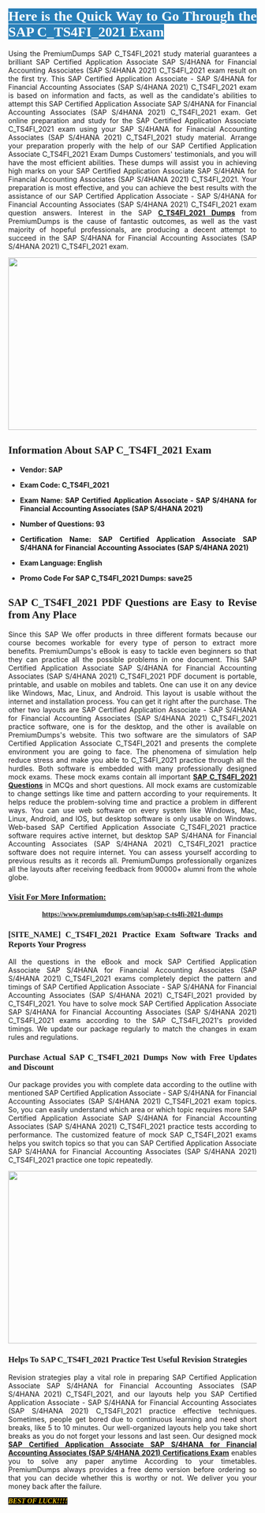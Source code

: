 <h1 style="text-align: justify;"><span style="color:#ffffff;"><span style="font-family:Georgia,serif;"><strong><span style="background-color:#2980b9;">Here is the Quick Way to Go Through the SAP C_TS4FI_2021 Exam</span></strong></span></span></h1>

<p style="text-align: justify;">Using the PremiumDumps SAP C_TS4FI_2021 study material guarantees a brilliant SAP Certified Application Associate SAP S/4HANA for Financial Accounting Associates (SAP S/4HANA 2021) C_TS4FI_2021 exam result on the first try. This SAP Certified Application Associate - SAP S/4HANA for Financial Accounting Associates (SAP S/4HANA 2021) C_TS4FI_2021 exam is based on information and facts, as well as the candidate's abilities to attempt this SAP Certified Application Associate SAP S/4HANA for Financial Accounting Associates (SAP S/4HANA 2021) C_TS4FI_2021 exam. Get online preparation and study for the SAP Certified Application Associate C_TS4FI_2021 exam using your SAP S/4HANA for Financial Accounting Associates (SAP S/4HANA 2021) C_TS4FI_2021 study material. Arrange your preparation properly with the help of our SAP Certified Application Associate C_TS4FI_2021 Exam Dumps Customers' testimonials, and you will have the most efficient abilities. These dumps will assist you in achieving high marks on your SAP Certified Application Associate SAP S/4HANA for Financial Accounting Associates (SAP S/4HANA 2021) C_TS4FI_2021. Your preparation is most effective, and you can achieve the best results with the assistance of our SAP Certified Application Associate - SAP S/4HANA for Financial Accounting Associates (SAP S/4HANA 2021) C_TS4FI_2021 exam question answers. Interest in the SAP <a href="https://www.premiumdumps.com/sap/sap-c-ts4fi-2021-dumps"><strong>C_TS4FI_2021 </strong><b>Dumps</b></a> from PremiumDumps is the cause of fantastic outcomes, as well as the vast majority of hopeful professionals, are producing a decent attempt to succeed in the SAP S/4HANA for Financial Accounting Associates (SAP S/4HANA 2021) C_TS4FI_2021 exam.</p>

<p style="text-align: center;"><a href="https://www.premiumdumps.com/sap/sap-c-ts4fi-2021-dumps"><img alt="" src="https://i.imgur.com/VJaqCPg.jpeg" style="width: 700px; height: 350px;" /></a></p>

<h2 style="text-align: justify;"><span style="font-family:Georgia,serif;"><strong>Information About SAP C_TS4FI_2021 Exam</strong></span></h2>

<ul>
	<li>
	<p style="text-align: justify;"><b>Vendor: SAP</b></p>
	</li>
	<li>
	<p style="text-align: justify;"><b>Exam Code: C_TS4FI_2021</b></p>
	</li>
	<li>
	<p style="text-align: justify;"><b>Exam Name: SAP Certified Application Associate - SAP S/4HANA for Financial Accounting Associates (SAP S/4HANA 2021)</b></p>
	</li>
	<li>
	<p style="text-align: justify;"><b>Number of Questions: 93</b></p>
	</li>
	<li>
	<p style="text-align: justify;"><b>Certification Name: SAP Certified Application Associate SAP S/4HANA for Financial Accounting Associates (SAP S/4HANA 2021)</b></p>
	</li>
	<li>
	<p style="text-align: justify;"><b>Exam Language: English</b></p>
	</li>
	<li>
	<p style="text-align: justify;"><b>Promo Code For SAP C_TS4FI_2021 Dumps: save25</b></p>
	</li>
</ul>

<h2 style="text-align: justify;"><span style="font-family:Georgia,serif;"><strong>SAP C_TS4FI_2021 PDF Questions are Easy to Revise from Any Place</strong></span></h2>

<p style="text-align: justify;">Since this SAP We offer products in three different formats because our course becomes workable for every type of person to extract more benefits. PremiumDumps's eBook is easy to tackle even beginners so that they can practice all the possible problems in one document. This SAP Certified Application Associate SAP S/4HANA for Financial Accounting Associates (SAP S/4HANA 2021) C_TS4FI_2021 PDF document is portable, printable, and usable on mobiles and tablets. One can use it on any device like Windows, Mac, Linux, and Android. This layout is usable without the internet and installation process. You can get it right after the purchase. The other two layouts are SAP Certified Application Associate - SAP S/4HANA for Financial Accounting Associates (SAP S/4HANA 2021) C_TS4FI_2021 practice software, one is for the desktop, and the other is available on PremiumDumps's website. This two software are the simulators of SAP Certified Application Associate C_TS4FI_2021 and presents the complete environment you are going to face. The phenomena of simulation help reduce stress and make you able to C_TS4FI_2021 practice through all the hurdles. Both software is embedded with many professionally designed mock exams. These mock exams contain all important <strong><a href="https://www.premiumdumps.com/sap/sap-c-ts4fi-2021-dumps">SAP C_TS4FI_2021 Questions</a></strong> in MCQs and short questions. All mock exams are customizable to change settings like time and pattern according to your requirements. It helps reduce the problem-solving time and practice a problem in different ways. You can use web software on every system like Windows, Mac, Linux, Android, and IOS, but desktop software is only usable on Windows. Web-based SAP Certified Application Associate C_TS4FI_2021 practice software requires active internet, but desktop SAP S/4HANA for Financial Accounting Associates (SAP S/4HANA 2021) C_TS4FI_2021 practice software does not require internet. You can assess yourself according to previous results as it records all. PremiumDumps professionally organizes all the layouts after receiving feedback from 90000+ alumni from the whole globe.</p>

<h3><span style="font-family:Georgia,serif;"><strong><u>Visit For More Information:</u></strong></span></h3>

<p style="text-align: center;"><span style="font-size:14px;"><span style="font-family:Georgia,serif;"><strong><a href="https://www.premiumdumps.com/sap/sap-c-ts4fi-2021-dumps">https://www.premiumdumps.com/sap/sap-c-ts4fi-2021-dumps</a></strong></span></span></p>

<h3 style="text-align: justify;"><span style="font-family:Georgia,serif;"><strong><strong><strong>[SITE_NAME] C_TS4FI_2021 Practice Exam Software Tracks and Reports Your Progress</strong></strong></strong></span></h3>

<p style="text-align: justify;">All the questions in the eBook and mock SAP Certified Application Associate SAP S/4HANA for Financial Accounting Associates (SAP S/4HANA 2021) C_TS4FI_2021 exams completely depict the pattern and timings of SAP Certified Application Associate - SAP S/4HANA for Financial Accounting Associates (SAP S/4HANA 2021) C_TS4FI_2021 provided by C_TS4FI_2021. You have to solve mock SAP Certified Application Associate SAP S/4HANA for Financial Accounting Associates (SAP S/4HANA 2021) C_TS4FI_2021 exams according to the SAP C_TS4FI_2021's provided timings. We update our package regularly to match the changes in exam rules and regulations.</p>

<h3 style="text-align: justify;"><span style="font-family:Georgia,serif;"><strong><strong><strong>Purchase Actual SAP C_TS4FI_2021 Dumps Now with Free Updates and Discount</strong></strong></strong></span></h3>

<p style="text-align: justify;">Our package provides you with complete data according to the outline with mentioned SAP Certified Application Associate - SAP S/4HANA for Financial Accounting Associates (SAP S/4HANA 2021) C_TS4FI_2021 exam topics. So, you can easily understand which area or which topic requires more SAP Certified Application Associate SAP S/4HANA for Financial Accounting Associates (SAP S/4HANA 2021) C_TS4FI_2021 practice tests according to performance. The customized feature of mock SAP C_TS4FI_2021 exams helps you switch topics so that you can SAP Certified Application Associate SAP S/4HANA for Financial Accounting Associates (SAP S/4HANA 2021) C_TS4FI_2021 practice one topic repeatedly.</p>

<p style="text-align: center;"><strong><a href="https://www.premiumdumps.com/sap/sap-c-ts4fi-2021-dumps"><img alt="" src="https://i.imgur.com/F18GQwv.jpeg" style="width: 700px; height: 350px;" /></a></strong></p>

<h3 style="text-align: justify;"><span style="font-family:Georgia,serif;"><strong><strong><strong>Helps To SAP C_TS4FI_2021 Practice Test Useful Revision Strategies</strong></strong></strong></span></h3>

<p style="text-align: justify;">Revision strategies play a vital role in preparing SAP Certified Application Associate SAP S/4HANA for Financial Accounting Associates (SAP S/4HANA 2021) C_TS4FI_2021, and our layouts help you SAP Certified Application Associate - SAP S/4HANA for Financial Accounting Associates (SAP S/4HANA 2021) C_TS4FI_2021 practice effective techniques. Sometimes, people get bored due to continuous learning and need short breaks, like 5 to 10 minutes. Our well-organized layouts help you take short breaks as you do not forget your lessons and last seen. Our designed mock <strong><a href="https://www.premiumdumps.com/sap/sap-certified-application-associate-exam-dumps">SAP Certified Application Associate SAP S/4HANA for Financial Accounting Associates (SAP S/4HANA 2021) Certifications Exam</a></strong> enables you to solve any paper anytime According to your timetables. PremiumDumps always provides a free demo version before ordering so that you can decide whether this is worthy or not. We deliver you your money back after the failure.</p>

<p style="text-align: justify;"><span style="color:#f1c40f;"><strong><span style="font-family:Georgia,serif;"><span style="font-size:14px;"><em><strong><span style="background-color:#000000;">BEST OF LUCK!!!!</span></strong></em></span></span></strong></span></p>
